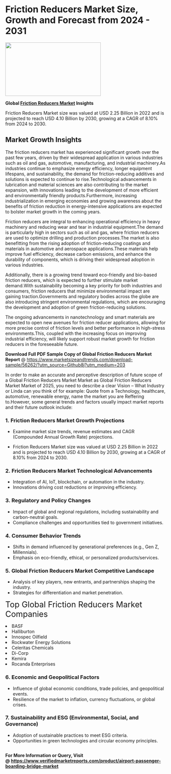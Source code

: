 <H1>Friction Reducers Market Size, Growth and Forecast from 2024 - 2031</H1><img class="aligncenter size-medium wp-image-584254" src="https://thirdeyenews.in/wp-content/uploads/2024/09/Global-Market-Research-300x168.jpeg" alt="" width="300" height="168" /><p><strong>Global&nbsp;<a href="https://www.marketsizeandtrends.com/download-sample/56262/?utm_source=Github8j?utm_medium=203">Friction Reducers Market</a> Insights</strong></p><p>Friction Reducers Market size was valued at USD 2.25 Billion in 2022 and is projected to reach USD 4.10 Billion by 2030, growing at a CAGR of 8.10% from 2024 to 2030.</p><p><h2>Market Growth Insights</h2> <p>The friction reducers market has experienced significant growth over the past few years, driven by their widespread application in various industries such as oil and gas, automotive, manufacturing, and industrial machinery.As industries continue to emphasize energy efficiency, longer equipment lifespans, and sustainability, the demand for friction-reducing additives and solutions is expected to continue to rise.Technological advancements in lubrication and material sciences are also contributing to the market expansion, with innovations leading to the development of more efficient and environmentally friendly products.Furthermore, increasing industrialization in emerging economies and growing awareness about the benefits of friction reduction in energy-intensive applications are expected to bolster market growth in the coming years.</p> <p>Friction reducers are integral to enhancing operational efficiency in heavy machinery and reducing wear and tear in industrial equipment.The demand is particularly high in sectors such as oil and gas, where friction reducers are used to optimize drilling and production processes.The market is also benefitting from the rising adoption of friction-reducing coatings and materials in automotive and aerospace applications.These materials help improve fuel efficiency, decrease carbon emissions, and enhance the durability of components, which is driving their widespread adoption in various industries.</p> <p>Additionally, there is a growing trend toward eco-friendly and bio-based friction reducers, which is expected to further stimulate market demand.With sustainability becoming a key priority for both industries and consumers, friction reducers that minimize environmental impact are gaining traction.Governments and regulatory bodies across the globe are also introducing stringent environmental regulations, which are encouraging the development and adoption of green friction-reducing solutions.</p> <p>The ongoing advancements in nanotechnology and smart materials are expected to open new avenues for friction reducer applications, allowing for more precise control of friction levels and better performance in high-stress environments.This, coupled with the increasing focus on improving industrial efficiency, will likely support robust market growth for friction reducers in the foreseeable future.</p> <p><span class=""><strong>Download Full PDF Sample Copy of Global Friction Reducers Market Report</strong> @ <a href="https://www.marketsizeandtrends.com/download-sample/56262/?utm_source=Github8j?utm_medium=203" target="_blank">https://www.marketsizeandtrends.com/download-sample/56262/?utm_source=Github8j?utm_medium=203</a></span></p><p>In order to make an accurate and perceptive description of future scope of a Global&nbsp;Friction Reducers Market Market as Global&nbsp;Friction Reducers Market Market of 2025, you need to describe a clear Vision &ndash; What Industry or Linda can you think of for example: Quote from a Technology, healthcare, automotive, renewable energy, name the market you are Reffering to.However, some general trends and factors usually impact market reports and their future outlook include:</p><h3>1.&nbsp;<strong>Friction Reducers Market Growth Projections</strong></h3><ul><li>Examine market size trends, revenue estimates and CAGR (Compounded Annual Growth Rate) projections.</li><li><p>Friction Reducers Market size was valued at USD 2.25 Billion in 2022 and is projected to reach USD 4.10 Billion by 2030, growing at a CAGR of 8.10% from 2024 to 2030.</p></li></ul><h3>2.&nbsp;<strong>Friction Reducers Market Technological Advancements</strong></h3><ul><li>Integration of AI, IoT, blockchain, or automation in the industry.</li><li>Innovations driving cost reductions or improving efficiency.</li></ul><h3>3.&nbsp;<strong>Regulatory and Policy Changes</strong></h3><ul><li>Impact of global and regional regulations, including sustainability and carbon-neutral goals.</li><li>Compliance challenges and opportunities tied to government initiatives.</li></ul><h3>4.&nbsp;<strong>Consumer Behavior Trends</strong></h3><ul><li>Shifts in demand influenced by generational preferences (e.g., Gen Z, Millennials).</li><li>Emphasis on eco-friendly, ethical, or personalized products/services.</li></ul><h3>5.&nbsp;<strong>Global Friction Reducers Market Competitive Landscape</strong></h3><ul><li>Analysis of key players, new entrants, and partnerships shaping the industry.</li><li>Strategies for differentiation and market penetration.</li></ul><p data-pm-slice="1 1 []"><span style="color: inherit; font-family: inherit; font-size: 25px;">Top Global Friction Reducers Market Companies</span></p><div class="" data-test-id=""><p><li>BASF</li><li> Halliburton</li><li> Innospec Oilfield</li><li> Rockwater Energy Solutions</li><li> Celeritas Chemicals</li><li> Di-Corp</li><li> Kemira</li><li> Rocanda Enterprises</li></p></div><h3>6.&nbsp;<strong>Economic and Geopolitical Factors</strong></h3><ul><li>Influence of global economic conditions, trade policies, and geopolitical events.</li><li>Resilience of the market to inflation, currency fluctuations, or global crises.</li></ul><h3>7.&nbsp;<strong>Sustainability and ESG (Environmental, Social, and Governance)</strong></h3><ul><li>Adoption of sustainable practices to meet ESG criteria.</li><li>Opportunities in green technologies and circular economy principles.</li></ul><h2><strong style="font-size: 14px;">For More Information or Query, Visit @&nbsp;</strong><a style="background-color: #ffffff; font-size: 14px;" href="https://www.marketsizeandtrends.com/report/friction-reducers-market/" target="_blank">https://www.verifiedmarketreports.com/product/airport-passenger-boarding-bridge-market</a></h2>